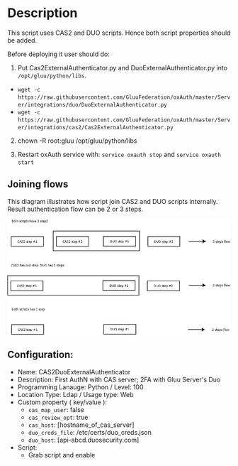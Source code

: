 # Description

This script uses CAS2 and DUO scripts. Hence both script properties should be added.

Before deploying it user should do:
1. Put Cas2ExternalAuthenticator.py and DuoExternalAuthenticator.py into `/opt/gluu/python/libs`.
  - `wget -c https://raw.githubusercontent.com/GluuFederation/oxAuth/master/Server/integrations/duo/DuoExternalAuthenticator.py`
  - `wget -c https://raw.githubusercontent.com/GluuFederation/oxAuth/master/Server/integrations/cas2/Cas2ExternalAuthenticator.py`
  
2. chown -R root:gluu /opt/gluu/python/libs

3. Restart oxAuth service with: `service oxauth stop` and `service oxauth start`

## Joining flows

This diagram illustrates how script join CAS2 and DUO scripts internally. Result authentication flow can be 2 or 3 steps.

![Flows](./docs/joinded_flows.jpg)


## Configuration: 

 - Name: CAS2DuoExternalAuthenticator
 - Description: First AuthN with CAS server; 2FA with Gluu Server's Duo
 - Programming Lanauge: Python / Level: 100
 - Location Type: Ldap / Usage type: Web
 - Custom property ( key/value ): 
   - `cas_map_user`: false
   - `cas_review_opt`: true
   - `cas_host`: [hostname_of_cas_server]
   - `duo_creds_file`: /etc/certs/duo_creds.json
   - `duo_host`: [api-abcd.duosecurity.com]
 - Script: 
   - Grab script and enable
